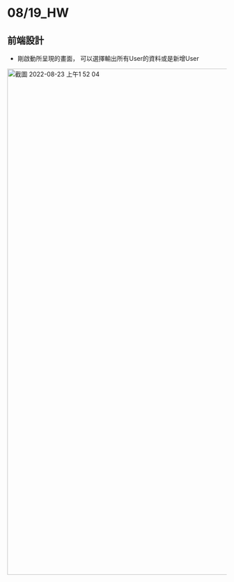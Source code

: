 # 08/19_HW
## 前端設計
* 剛啟動所呈現的畫面， 可以選擇輸出所有User的資料或是新增User
<img width="1159" alt="截圖 2022-08-23 上午1 52 04" src="https://user-images.githubusercontent.com/79959043/185986922-b8463254-0c62-4ed0-adcf-d6693661d075.png">
